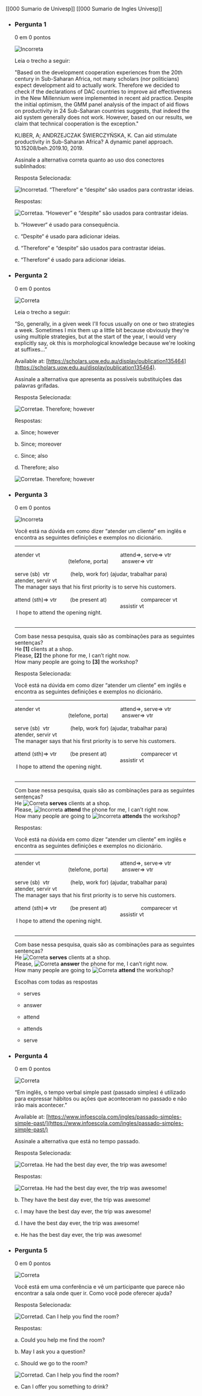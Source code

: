 [[000 Sumario de Univesp]]
[[000 Sumario de Ingles Univesp]]

-   ### Pergunta 1
    
    0 em 0 pontos
    
    ![Incorreta](https://ava.univesp.br/images/ci/icons/grade-incorrect_u.gif "Incorreta")
    
    Leia o trecho a seguir:
    
    "Based on the development cooperation experiences from the 20th century in Sub-Saharan Africa, not many scholars (nor politicians) expect development aid to actually work. Therefore we decided to check if the declarations of DAC countries to improve aid effectiveness in the New Millennium were implemented in recent aid practice. Despite the initial optimism, the GMM panel analysis of the impact of aid flows on productivity in 24 Sub-Saharan countries suggests, that indeed the aid system generally does not work. However, based on our results, we claim that technical cooperation is the exception."
    
    KLIBER, A; ANDRZEJCZAK ŚWIERCZYŃSKA, K. Can aid stimulate productivity in Sub-Saharan Africa? A dynamic panel approach. 10.15208/beh.2019.10, 2019.
    
    Assinale a alternativa correta quanto ao uso dos conectores sublinhados:
    
    Resposta Selecionada:
    
    ![Incorreta](https://ava.univesp.br/images/ci/icons/x.gif)d. “Therefore“ e “despite“ são usados para contrastar ideias.
    
    Respostas:
    
    ![Correta](https://ava.univesp.br/images/ci/icons/check.gif)a. “However” e “despite” são usados para contrastar ideias.
    
    b. “However“ é usado para consequência.
    
    c. “Despite“ é usado para adicionar ideias.
    
    d. “Therefore“ e “despite“ são usados para contrastar ideias.
    
    e. “Therefore“ é usado para adicionar ideias.
    
-   ### Pergunta 2
    
    0 em 0 pontos
    
    ![Correta](https://ava.univesp.br/images/ci/icons/grade-correct_u.gif "Correta")
    
    Leia o trecho a seguir:
    
    “So, generally, in a given week I'll focus usually on one or two strategies a week. Sometimes I mix them up a little bit because obviously they're using multiple strategies, but at the start of the year, I would very explicitly say, ok this is morphological knowledge because we're looking at suffixes...”
    
    Available at: [https://scholars.uow.edu.au/display/publication135464](https://scholars.uow.edu.au/display/publication135464).
    
    Assinale a alternativa que apresenta as possíveis substituições das palavras grifadas.
    
    Resposta Selecionada:
    
    ![Correta](https://ava.univesp.br/images/ci/icons/check.gif)e. Therefore; however
    
    Respostas:
    
    a. Since; however
    
    b. Since; moreover
    
    c. Since; also
    
    d. Therefore; also
    
    ![Correta](https://ava.univesp.br/images/ci/icons/check.gif)e. Therefore; however
    
-   ### Pergunta 3
    
    0 em 0 pontos
    
    ![Incorreta](https://ava.univesp.br/images/ci/icons/grade-incorrect_u.gif "Incorreta")
    
      
    
    Você está na dúvida em como dizer “atender um cliente” em inglês e encontra as seguintes definições e exemplos no dicionário.
    
    ------------  
    atender vt                                                      attend⇒, serve⇒ vtr  
                                        (telefone, porta)         answer⇒ vtr  
       
    serve (sb)  vtr              (help, work for) (ajudar, trabalhar para)        atender, servir vt  
    The manager says that his first priority is to serve his customers.  
       
    attend (sth)⇒ vtr         (be present at)                       comparecer vt  
                                                                           assistir vt  
     I hope to attend the opening night.  
     
    
    -----------  
    Com base nessa pesquisa, quais são as combinações para as seguintes sentenças?  
    He **[1]** clients at a shop.  
    Please, **[2]** the phone for me, I can’t right now.  
    How many people are going to **[3]** the workshop?
    
      
    
      
    
    Resposta Selecionada:
    
      
    
    Você está na dúvida em como dizer “atender um cliente” em inglês e encontra as seguintes definições e exemplos no dicionário.
    
    ------------  
    atender vt                                                      attend⇒, serve⇒ vtr  
                                        (telefone, porta)         answer⇒ vtr  
       
    serve (sb)  vtr              (help, work for) (ajudar, trabalhar para)        atender, servir vt  
    The manager says that his first priority is to serve his customers.  
       
    attend (sth)⇒ vtr         (be present at)                       comparecer vt  
                                                                           assistir vt  
     I hope to attend the opening night.  
     
    
    -----------  
    Com base nessa pesquisa, quais são as combinações para as seguintes sentenças?  
    He ![Correta](https://ava.univesp.br/images/ci/icons/check.gif) **serves** clients at a shop.  
    Please, ![Incorreta](https://ava.univesp.br/images/ci/icons/x.gif) **attend** the phone for me, I can’t right now.  
    How many people are going to ![Incorreta](https://ava.univesp.br/images/ci/icons/x.gif) **attends** the workshop?
    
      
    
      
    
    Respostas:
    
      
    
    Você está na dúvida em como dizer “atender um cliente” em inglês e encontra as seguintes definições e exemplos no dicionário.
    
    ------------  
    atender vt                                                      attend⇒, serve⇒ vtr  
                                        (telefone, porta)         answer⇒ vtr  
       
    serve (sb)  vtr              (help, work for) (ajudar, trabalhar para)        atender, servir vt  
    The manager says that his first priority is to serve his customers.  
       
    attend (sth)⇒ vtr         (be present at)                       comparecer vt  
                                                                           assistir vt  
     I hope to attend the opening night.  
     
    
    -----------  
    Com base nessa pesquisa, quais são as combinações para as seguintes sentenças?  
    He ![Correta](https://ava.univesp.br/images/ci/icons/check.gif) **serves** clients at a shop.  
    Please, ![Correta](https://ava.univesp.br/images/ci/icons/check.gif) **answer** the phone for me, I can’t right now.  
    How many people are going to ![Correta](https://ava.univesp.br/images/ci/icons/check.gif) **attend** the workshop?
    
      
    
      
    
    Escolhas com todas as respostas
    
    -   serves
        
    -   answer
        
    -   attend
        
    -   attends
        
    -   serve
        
    
-   ### Pergunta 4
    
    0 em 0 pontos
    
    ![Correta](https://ava.univesp.br/images/ci/icons/grade-correct_u.gif "Correta")
    
    “Em inglês, o tempo verbal simple past (passado simples) é utilizado para expressar hábitos ou ações que aconteceram no passado e não irão mais acontecer.”
    
    Available at: [https://www.infoescola.com/ingles/passado-simples-simple-past/](https://www.infoescola.com/ingles/passado-simples-simple-past/)
    
    Assinale a alternativa que está no tempo passado.
    
    Resposta Selecionada:
    
    ![Correta](https://ava.univesp.br/images/ci/icons/check.gif)a. He had the best day ever, the trip was awesome!
    
    Respostas:
    
    ![Correta](https://ava.univesp.br/images/ci/icons/check.gif)a. He had the best day ever, the trip was awesome!
    
    b. They have the best day ever, the trip was awesome!
    
    c. I may have the best day ever, the trip was awesome!
    
    d. I have the best day ever, the trip was awesome!
    
    e. He has the best day ever, the trip was awesome!
    
-   ### Pergunta 5
    
    0 em 0 pontos
    
    ![Correta](https://ava.univesp.br/images/ci/icons/grade-correct_u.gif "Correta")
    
    Você está em uma conferência e vê um participante que parece não encontrar a sala onde quer ir. Como você pode oferecer ajuda?
    
    Resposta Selecionada:
    
    ![Correta](https://ava.univesp.br/images/ci/icons/check.gif)d. Can I help you find the room?
    
    Respostas:
    
    a. Could you help me find the room?
    
    b. May I ask you a question?
    
    c. Should we go to the room?
    
    ![Correta](https://ava.univesp.br/images/ci/icons/check.gif)d. Can I help you find the room?
    
    e. Can I offer you something to drink?